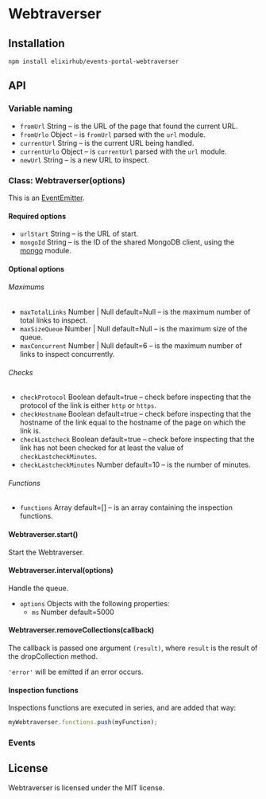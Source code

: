 # Webtraverser

## Installation

```Shell
npm install elixirhub/events-portal-webtraverser
```


## API

### Variable naming

- `fromUrl` String – is the URL of the page that found the current URL.
- `fromUrlo` Object – is `fromUrl` parsed with the `url` module.
- `currentUrl` String – is the current URL being handled.
- `currentUrlo` Object – is `currentUrl` parsed with the `url` module.
- `newUrl` String – is a new URL to inspect.


### Class: Webtraverser(options)

This is an
[EventEmitter](https://nodejs.org/api/events.html#events_class_events_eventemitter).


#### Required options

- `urlStart` String – is the URL of start.
- `mongoId` String – is the ID of the shared MongoDB client, using the
  [mongo](https://github.com/cydgy/mongo) module.


#### Optional options

###### Maximums

- `maxTotalLinks` Number | Null default=Null – is the maximum number of
  total links to inspect.
- `maxSizeQueue` Number | Null default=Null – is the maximum size of
  the queue.
- `maxConcurrent` Number | Null default=6 – is the maximum number of
  links to inspect concurrently.


###### Checks

- `checkProtocol` Boolean default=true – check before inspecting that
  the protocol of the link is either `http` or `https`.
- `checkHostname` Boolean default=true – check before inspecting that
  the hostname of the link equal to the hostname of the page on which the link
  is.
- `checkLastcheck` Boolean default=true – check before inspecting that
  the link has not been checked for at least the value of
  `checkLastcheckMinutes`.
- `checkLastcheckMinutes` Number default=10 – is the number of minutes.


###### Functions

- `functions` Array default=[] – is an array containing the inspection
  functions.


#### Webtraverser.start()

Start the Webtraverser.


#### Webtraverser.interval(options)

Handle the queue.

- `options` Objects with the following properties:
  - `ms` Number default=5000


#### Webtraverser.removeCollections(callback)

The callback is passed one argument `(result)`, where `result` is the result of
the dropCollection method.

`'error'` will be emitted if an error occurs.


#### Inspection functions

Inspections functions are executed in series, and are added that way:
```Javascript
myWebtraverser.functions.push(myFunction);
```

### Events


## License

Webtraverser is licensed under the MIT license.
